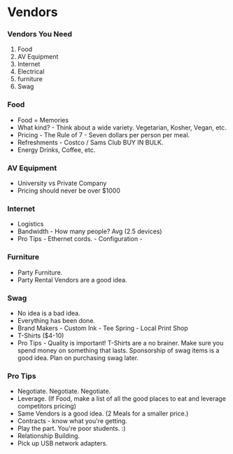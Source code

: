# Vendors

### Vendors You Need
1. Food
2. AV Equipment
3. Internet
4. Electrical
5. furniture
6. Swag

### Food
* Food = Memories
* What kind? - Think about a wide variety. Vegetarian, Kosher, Vegan, etc.
* Pricing - The Rule of 7 - Seven dollars per person per meal.
* Refreshments - Costco / Sams Club BUY IN BULK.
* Energy Drinks, Coffee, etc.

### AV Equipment
* University vs Private Company
* Pricing should never be over $1000

### Internet
* Logistics
* Bandwidth - How many people? Avg (2.5 devices)
* Pro Tips - Ethernet cords. - Configuration -

### Furniture
* Party Furniture.
* Party Rental Vendors are a good idea.

### Swag
* No idea is a bad idea.
* Everything has been done.
* Brand Makers - Custom Ink - Tee Spring - Local Print Shop
* T-Shirts ($4-10)
* Pro Tips - Quality is important! T-Shirts are a no brainer. Make sure you spend money on something that lasts. Sponsorship of swag items is a good idea. Plan on purchasing swag later.

### Pro Tips
* Negotiate. Negotiate. Negotiate.
* Leverage. (If Food, make a list of all the good places to eat and leverage competitors pricing)
* Same Vendors is a good idea. (2 Meals for a smaller price.)
* Contracts - know what you're getting.
* Play the part. You're poor students. :)
* Relationship Building.
* Pick up USB network adapters.
